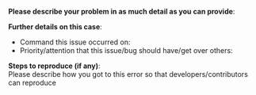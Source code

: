 **Please describe your problem in as much detail as you can provide**:


**Further details on this case**:

- Command this issue occurred on:
- Priority/attention that this issue/bug should have/get over others:

**Steps to reproduce (if any)**:<br>
Please describe how you got to this error so that developers/contributors can reproduce

